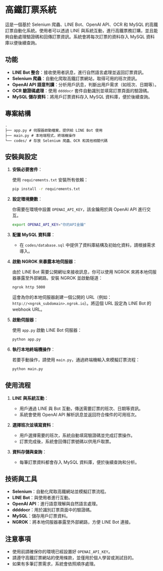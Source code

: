 # 高鐵訂票系統

這是一個基於 Selenium 爬蟲、LINE Bot、OpenAI API、OCR 和 MySQL 的高鐵訂票自動化系統。使用者可以透過 LINE 與系統互動，進行高鐵票務訂購，並且能夠自動處理驗證碼和回傳訂票資訊。系統會將每次訂票的資料存入 MySQL 資料庫以便後續查詢。

## 功能

- **LINE Bot 整合**：接收使用者訊息，進行自然語言處理並返回訂票資訊。
- **Selenium 爬蟲**：自動化爬取高鐵訂票網站，取得可用的班次資訊。
- **OpenAI API 語意判讀**：分析用戶訊息，判斷出用戶需求（如班次、日期等）。
- **OCR 驗證碼處理**：使用 `ddddocr` 套件自動識別並填寫訂票頁面的驗證碼。
- **MySQL 儲存資料**：將用戶訂票資料存入 MySQL 資料庫，便於後續查詢。

## 專案結構

```
. 
├── app.py # 伺服器啟動檔案，提供給 LINE Bot 使用
├── main.py # 本地端程式，終端機操作 
└── codes/ # 存放 Selenium 爬蟲、OCR 和其他相關代碼
```

## 安裝與設定

1. **安裝必要套件**：

    使用 `requirements.txt` 安裝所有依賴：

    ```bash
    pip install -r requirements.txt
    ```

2. **設定環境變數**：

    你需要在環境中設置 `OPENAI_API_KEY`，該金鑰用於與 OpenAI API 進行交互。

    ```bash
    export OPENAI_API_KEY="你的API金鑰"
    ```

3. **配置 MySQL 資料庫**：

    - 在 `codes/database.sql` 中提供了資料庫結構及初始化資料，請根據需求導入。

4. **啟動 NGROK 來暴露本地伺服器**：

    由於 LINE Bot 需要公開網址來接收訊息，你可以使用 NGROK 來將本地伺服器暴露至外部網路。安裝 NGROK 並啟動隧道：

    ```bash
    ngrok http 5000
    ```

    這會為你的本地伺服器創建一個公開的 URL（例如：`http://<ngrok_subdomain>.ngrok.io`）。將這個 URL 設定為 LINE Bot 的 webhook URL。

5. **啟動伺服器**：

    使用 `app.py` 啟動 LINE Bot 伺服器：

    ```bash
    python app.py
    ```

6. **執行本地終端機操作**：

    若要手動操作，請使用 `main.py`，通過終端機輸入來模擬訂票流程：

    ```bash
    python main.py
    ```

## 使用流程

1. **LINE 與系統互動**：
    - 用戶通過 LINE 與 Bot 互動，傳送需要訂票的班次、日期等資訊。
    - 系統會使用 OpenAI API 解析訊息並返回符合條件的可用班次。

2. **選擇班次並填寫資料**：
    - 用戶選擇需要的班次，系統自動填寫驗證碼並完成訂票操作。
    - 訂票完成後，系統會回傳訂票號碼以供用戶取票。

3. **資料存儲與查詢**：
    - 每筆訂票資料都會存入 MySQL 資料庫，便於後續查詢和分析。

## 技術與工具

- **Selenium**：自動化爬取高鐵網站並模擬訂票流程。
- **LINE Bot**：與使用者進行互動。
- **OpenAI API**：進行語意理解與自然語言處理。
- **ddddocr**：用於識別訂票頁面中的驗證碼。
- **MySQL**：儲存用戶訂票資料。
- **NGROK**：將本地伺服器暴露至外部網路，方便 LINE Bot 連接。

## 注意事項

- 使用前請確保你的環境已經設置好 `OPENAI_API_KEY`。
- 請遵守高鐵訂票網站的使用條款，並僅用於個人學習或測試目的。
- 如果有多筆訂票需求，系統會依照順序處理。


